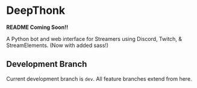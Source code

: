 # DeepThonk

**README Coming Soon!!**  

A Python bot and web interface for Streamers using Discord, Twitch, & StreamElements. (Now with added sass!)


## Development Branch
Current development branch is `dev`. All feature branches extend from here.
